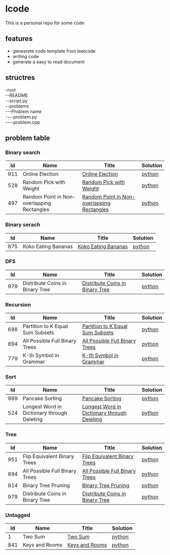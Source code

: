 # lcode
This is a personal repo for some code
## features
* genearete code template from leetcode
* writing code 
* generate a easy to read document

## structres
-root  
--README  
--script.py  
--problems  
---Problem name  
----problem.py  
----problem.cpp  

## problem table
### Binary search
| Id |Name| Title | Solution |
|----|----|-------|----------|
|911|Online Election|[Online Election](https://leetcode.com/problems/online-election)|[python](https://github.com/ggppwx/lcode/blob/master/Algorithm/911.%20Online%20Election/online-election.py)|
|528|Random Pick with Weight|[Random Pick with Weight](https://leetcode.com/problems/random-pick-with-weight)|[python](https://github.com/ggppwx/lcode/blob/master/Algorithm/528.%20Random%20Pick%20with%20Weight/random-pick-with-weight.py)|
|497|Random Point in Non-overlapping Rectangles|[Random Point in Non-overlapping Rectangles](https://leetcode.com/problems/random-point-in-non-overlapping-rectangles)|[python](https://github.com/ggppwx/lcode/blob/master/Algorithm/497.%20Random%20Point%20in%20Non-overlapping%20Rectangles/random-point-in-non-overlapping-rectangles.py)|

### Binary serach
| Id |Name| Title | Solution |
|----|----|-------|----------|
|875|Koko Eating Bananas|[Koko Eating Bananas](https://leetcode.com/problems/koko-eating-bananas)|[python](https://github.com/ggppwx/lcode/blob/master/Algorithm/875.%20Koko%20Eating%20Bananas/koko-eating-bananas.py)|

### DFS
| Id |Name| Title | Solution |
|----|----|-------|----------|
|979|Distribute Coins in Binary Tree|[Distribute Coins in Binary Tree](https://leetcode.com/problems/distribute-coins-in-binary-tree)|[python](https://github.com/ggppwx/lcode/blob/master/Algorithm/979.%20Distribute%20Coins%20in%20Binary%20Tree/distribute-coins-in-binary-tree.py)|

### Recursion
| Id |Name| Title | Solution |
|----|----|-------|----------|
|698|Partition to K Equal Sum Subsets|[Partition to K Equal Sum Subsets](https://leetcode.com/problems/partition-to-k-equal-sum-subsets)|[python](https://github.com/ggppwx/lcode/blob/master/Algorithm/698.%20Partition%20to%20K%20Equal%20Sum%20Subsets/partition-to-k-equal-sum-subsets.py)|
|894|All Possible Full Binary Trees|[All Possible Full Binary Trees](https://leetcode.com/problems/all-possible-full-binary-trees)|[python](https://github.com/ggppwx/lcode/blob/master/Algorithm/894.%20All%20Possible%20Full%20Binary%20Trees/all-possible-full-binary-trees.py)|
|779|K-th Symbol in Grammar|[K-th Symbol in Grammar](https://leetcode.com/problems/k-th-symbol-in-grammar)|[python](https://github.com/ggppwx/lcode/blob/master/Algorithm/779.%20K-th%20Symbol%20in%20Grammar/k-th-symbol-in-grammar.py)|

### Sort
| Id |Name| Title | Solution |
|----|----|-------|----------|
|969|Pancake Sorting|[Pancake Sorting](https://leetcode.com/problems/.#pancake-sorting)|[python](https://github.com/ggppwx/lcode/blob/master/Algorithm/969.%20Pancake%20Sorting/.#pancake-sorting.py)|
|524|Longest Word in Dictionary through Deleting|[Longest Word in Dictionary through Deleting](https://leetcode.com/problems/longest-word-in-dictionary-through-deleting)|[python](https://github.com/ggppwx/lcode/blob/master/Algorithm/524.%20Longest%20Word%20in%20Dictionary%20through%20Deleting/longest-word-in-dictionary-through-deleting.py)|

### Tree
| Id |Name| Title | Solution |
|----|----|-------|----------|
|951|Flip Equivalent Binary Trees|[Flip Equivalent Binary Trees](https://leetcode.com/problems/flip-equivalent-binary-trees)|[python](https://github.com/ggppwx/lcode/blob/master/Algorithm/951.%20Flip%20Equivalent%20Binary%20Trees/flip-equivalent-binary-trees.py)|
|894|All Possible Full Binary Trees|[All Possible Full Binary Trees](https://leetcode.com/problems/all-possible-full-binary-trees)|[python](https://github.com/ggppwx/lcode/blob/master/Algorithm/894.%20All%20Possible%20Full%20Binary%20Trees/all-possible-full-binary-trees.py)|
|814|Binary Tree Pruning|[Binary Tree Pruning](https://leetcode.com/problems/binary-tree-pruning)|[python](https://github.com/ggppwx/lcode/blob/master/Algorithm/814.%20Binary%20Tree%20Pruning/binary-tree-pruning.py)|
|979|Distribute Coins in Binary Tree|[Distribute Coins in Binary Tree](https://leetcode.com/problems/distribute-coins-in-binary-tree)|[python](https://github.com/ggppwx/lcode/blob/master/Algorithm/979.%20Distribute%20Coins%20in%20Binary%20Tree/distribute-coins-in-binary-tree.py)|

### Untagged
| Id |Name| Title | Solution |
|----|----|-------|----------|
|1|Two Sum|[Two Sum](https://leetcode.com/problems/two-sum)|[python](https://github.com/ggppwx/lcode/blob/master/Algorithm/1.%20Two%20Sum/two-sum.py)|
|841|Keys and Rooms|[Keys and Rooms](https://leetcode.com/problems/keys-and-rooms)|[python](https://github.com/ggppwx/lcode/blob/master/Algorithm/841.%20Keys%20and%20Rooms/keys-and-rooms.py)|

